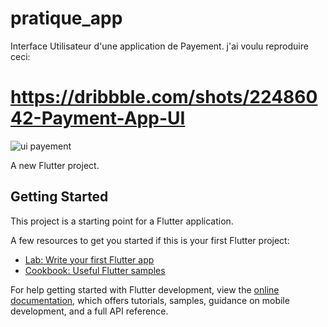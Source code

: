 # pratique_app

Interface Utilisateur d'une application de Payement.
j'ai voulu reproduire ceci:
# https://dribbble.com/shots/22486042-Payment-App-UI
![ui payement](https://cdn.dribbble.com/userupload/9867798/file/original-3724467d1916148f00687162caa1a5bf.png?resize=752x)

A new Flutter project.

## Getting Started

This project is a starting point for a Flutter application.

A few resources to get you started if this is your first Flutter project:

- [Lab: Write your first Flutter app](https://docs.flutter.dev/get-started/codelab)
- [Cookbook: Useful Flutter samples](https://docs.flutter.dev/cookbook)

For help getting started with Flutter development, view the
[online documentation](https://docs.flutter.dev/), which offers tutorials,
samples, guidance on mobile development, and a full API reference.
